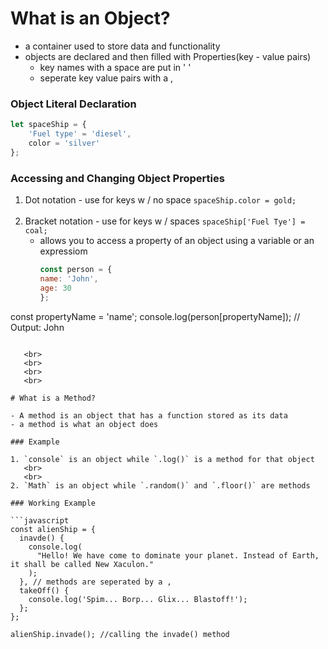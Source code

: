 # What is an Object?

- a container used to store data and functionality
- objects are declared and then filled with Properties(key - value pairs)
  - key names with a space are put in ' '
  - seperate key value pairs with a ,

### Object Literal Declaration

```javascript
let spaceShip = {
    'Fuel type' = 'diesel',
    color = 'silver'
};

```

### Accessing and Changing Object Properties

1. Dot notation - use for keys w / no space
   `spaceShip.color = gold;`
   <br>
   <br>
2. Bracket notation - use for keys w / spaces
   `spaceShip['Fuel Tye'] = coal;`
   - allows you to access a property of an object using a variable or an expressiom
     ```js
     const person = {
     name: 'John',
     age: 30
     };

const propertyName = 'name';
console.log(person[propertyName]); // Output: John

````

   <br>
   <br>
   <br>
   <br>

# What is a Method?

- A method is an object that has a function stored as its data
- a method is what an object does

### Example

1. `console` is an object while `.log()` is a method for that object
   <br>
   <br>
2. `Math` is an object while `.random()` and `.floor()` are methods

### Working Example

```javascript
const alienShip = {
  inavde() {
    console.log(
      "Hello! We have come to dominate your planet. Instead of Earth, it shall be called New Xaculon."
    );
  }, // methods are seperated by a ,
  takeOff() {
    console.log('Spim... Borp... Glix... Blastoff!');
  };
};

alienShip.invade(); //calling the invade() method
````
